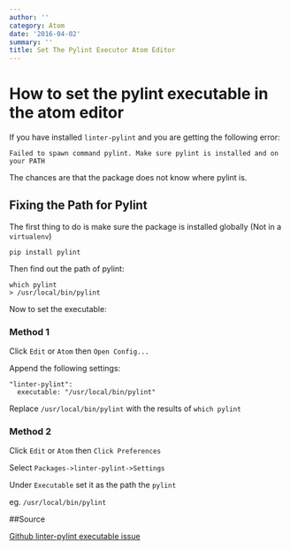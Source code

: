 ```yaml
---
author: ''
category: Atom
date: '2016-04-02'
summary: ''
title: Set The Pylint Executor Atom Editor
---
```

# How to set the pylint executable in the atom editor

If you have installed `linter-pylint` and you are getting the following error:

```
Failed to spawn command pylint. Make sure pylint is installed and on your PATH
```

The chances are that the package does not know where pylint is.

## Fixing the Path for Pylint

The first thing to do is make sure the package is installed globally (Not in a `virtualenv`)

```
pip install pylint
```

Then find out the path of pylint:

```
which pylint
> /usr/local/bin/pylint
```

Now to set the executable:

### Method 1

Click `Edit` or `Atom` then `Open Config...`

Append the following settings:

```
"linter-pylint":
  executable: "/usr/local/bin/pylint"
```

Replace `/usr/local/bin/pylint` with the results of `which pylint`

### Method 2

Click `Edit` or `Atom` then `Click Preferences`

Select `Packages->linter-pylint->Settings`

Under `Executable` set it as the path the `pylint`

eg. `/usr/local/bin/pylint`


##Source

[Github linter-pylint executable issue](https://github.com/AtomLinter/linter-pylint/issues/30)

